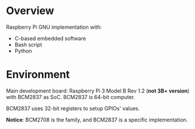 # Overview

Raspberry Pi GNU implementation with:

* C-based embedded software
* Bash script
* Python

# Environment

Main development board: Raspberry Pi 3 Model B Rev 1.2 (**not 3B+ version**) with BCM2837 as SoC. BCM2837 is 64-bit computer.

BCM2837 uses 32-bit registers to setup GPIOs' values.

**Notice**: BCM2708 is the family, and BCM2837 is a specific implementation.
